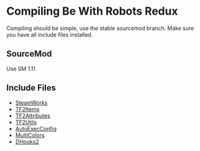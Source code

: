 # Compiling Be With Robots Redux
Compiling should be simple, use the stable sourcemod branch. Make sure you have all include files installed.

## SourceMod
Use SM 1.11


## Include Files
* [SteamWorks](https://github.com/JoinedSenses/SourceMod-IncludeLibrary/blob/master/include/steamworks.inc)
* [TF2Items](https://builds.limetech.io/?project=tf2items)
* [TF2Attributes](https://github.com/FlaminSarge/tf2attributes/blob/master/scripting/include/tf2attributes.inc)
* [TF2Utils](https://github.com/nosoop/SM-TFUtils/blob/master/scripting/include/tf2utils.inc)
* [AutoExecConfig](https://github.com/Impact123/AutoExecConfig/blob/development/autoexecconfig.inc)
* [MultiColors](https://github.com/Bara/Multi-Colors/)
* [DHooks2](https://github.com/peace-maker/DHooks2/releases)